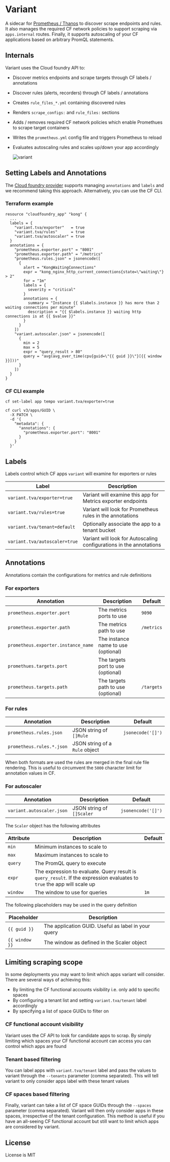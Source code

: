 # Variant

A sidecar for [Prometheus / Thanos](https://github.com/philips-labs/terraform-cloudfoundry-thanos) to discover scrape endpoints and rules.
It also manages the required CF network policies to support scraping via `apps.internal` routes. Finally, it supports autoscaling of your CF applications based on arbitrary PromQL statements.

## Internals
Variant uses the Cloud foundry API to:
- Discover metrics endpoints and scrape targets through CF labels / annotations
- Discover rules (alerts, recorders) through CF labels / annotations
- Creates `rule_files_*.yml` containing discovered rules
- Renders `scrape_configs:` and `rule_files:` sections
- Adds / removes required CF network policies which enable Promethues to scrape target containers
- Writes the `prometheus.yml` config file and triggers Prometheus to reload
- Evaluates autoscaling rules and scales up/down your app accordingly

  ![variant](resources/variant.svg)

## Setting Labels and Annotations

The [Cloud foundry provider](https://registry.terraform.io/providers/philips-labs/cloudfoundry/latest/docs/resources/app#labels) supports managing
`annotations` and `labels` and we recommend taking this approach. Alternatively, you can use the CF CLI.

### Terraform example

```hcl
resource "cloudfoundry_app" "kong" {
  ...
  labels = {
    "variant.tva/exporter"   = true
    "variant.tva/rules"      = true
    "variant.tva/autoscaler" = true
  }
  annotations = {
    "prometheus.exporter.port" = "8001"
    "prometheus.exporter.path" = "/metrics"
    "prometheus.rules.json" = jsonencode([
      {
        alert = "KongWaitingConnections"
        expr = "kong_nginx_http_current_connections{state=\"waiting\"} > 2"
        for = "1m"
        labels = {
          severity = "critical"
        }
        annotations = {
          summary = "Instance {{ $labels.instance }} has more than 2 waiting connections per minute"
          description = "{{ $labels.instance }} waiting http connections is at {{ $value }}"
        }
      }
    ])
    "variant.autoscaler.json" = jsonencode([
      {
        min = 2
        max = 5
        expr = "query_result > 80"
        query = "avg(avg_over_time(cpu{guid=\"{{ guid }}\"}[{{ window }}]))"
      }
    ])
  }
}
```

### CF CLI example

```shell
cf set-label app tempo variant.tva/exporter=true
```

```shell
cf curl v3/apps/GUID \
  -X PATCH \
  -d '{
    "metadata": {
      "annotations": {
        "prometheus.exporter.port": "8001"
      }
    }
  }'
```

## Labels

Labels control which CF apps `variant` will examine for exporters or rules

| Label                         | Description                                                         |
|-------------------------------|---------------------------------------------------------------------|
| `variant.tva/exporter=true`   | Variant will examine this app for Metrics exporter endpoints        |
| `variant.tva/rules=true`      | Variant will look for Prometheus rules in the annotations           |
| `variant.tva/tenant=default`  | Optionally associate the app to a tenant bucket                     |
 | `variant.tva/autoscaler=true` | Variant will look for Autoscaling configurations in the annotations | 

## Annotations

Annotations contain the configurations for metrics and rule definitions

### For exporters

| Annotation                          | Description                         | Default    |
|-------------------------------------|-------------------------------------|------------|
| `prometheus.exporter.port`          | The metrics ports to use            | `9090`     |
| `prometheus.exporter.path`          | The metrics path to use             | `/metrics` |
| `prometheus.exporter.instance_name` | The instance name to use (optional) |            |
| `promethues.targets.port`           | The targets port to use (optional)  |            |
| `prometheus.targets.path`           | The targets path to use (optional)  | `/targets` |

### For rules

| Annotation                | Description                    | Default           |
|---------------------------|--------------------------------|-------------------|
| `prometheus.rules.json`   | JSON string of `[]Rule`        | `jsonecode('[]')` |
| `prometheus.rules.*.json` | JSON string of a `Rule` object |                   |

When both formats are used the rules are merged in the final rule file rendering. This
is useful to circumvent the `5000` character limit for annotation values in CF.

### For autoscaler

| Annotation                | Description               | Default            |
|---------------------------|---------------------------|--------------------|
| `variant.autoscaler.json` | JSON string of `[]Scaler` | `jsonencode('[]')` |

The `Scaler` object has the following attributes 

| Attribute | Description                                                                                                             | Default |
|-----------|-------------------------------------------------------------------------------------------------------------------------|---------|
 | `min`     | Minimum instances to scale to                                                                                           |         |
 | `max`     | Maximum instances to scale to                                                                                           |         |
 | `query`   | The PromQL query to execute                                                                                             |         |
 | `expr`    | The expression to evaluate. Query result is `query_result`. If the expression evaluates to `true` the app will scale up |
 | `window`  | The window to use for queries                                                                                           | `1m`    |

The following placeholders may be used in the query definition

| Placeholder    | Description                                         |
|----------------|-----------------------------------------------------|
 | `{{ guid }}`   | The application GUID. Useful as label in your query |
 | `{{ window }}` | The window as defined in the Scaler object          |



## Limiting scraping scope

In some deployments you may want to limit which apps variant will consider. There are several
ways of achieving this:

- By limiting the CF functional accounts visibility i.e. only add to specific spaces
- By configuring a tenant list and setting `variant.tva/tenant` label accordingly
- By specifying a list of space GUIDs to filter on

### CF functional account visibility

Variant uses the CF API to look for candidate apps to scrap. By simply limiting which spaces your
CF functional account can access you can control which apps are found

### Tenant based filtering

You can label apps with `variant.tva/tenant` label and pass the values to variant through the `--tenants` parameter (comma separated). This
will tell variant to only consider apps label with these tenant values

### CF spaces based filtering

Finally, variant can take a list of CF space GUIDs through the `--spaces` parameter (comma separated). Variant will then only consider apps in these spaces, irrespective of the tenant configuration. This method is useful if you have an all-seeing CF functional account but still want to
limit which apps are considered by variant.

## License

License is MIT
